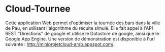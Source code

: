 # Cloud-Tournee
Cette application Web permet d'optimiser la tournée des bars dans la ville de Pau, en utilisant l'algorithme du recuite simulé. Elle fait appel à l'API REST "Directions" de google et utilise le Datastore de google, ainsi que le Google App Engine. Une version de démonstration est disponible à l'url suivante : http://miniprojetcloud-arsb.appspot.com/. 
